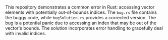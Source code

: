 This repository demonstrates a common error in Rust: accessing vector elements with potentially out-of-bounds indices. The `bug.rs` file contains the buggy code, while `bugSolution.rs` provides a corrected version.  The bug is a potential panic due to accessing an index that may be out of the vector's bounds.  The solution incorporates error handling to gracefully deal with invalid indices.